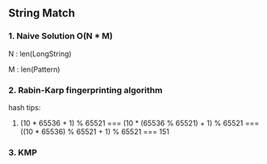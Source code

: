 ## String Match

### 1. Naive Solution O(N * M) 
N  : len(LongString)

M : len(Pattern)


### 2. Rabin-Karp fingerprinting algorithm

hash tips:
1. (10 * 65536 + 1) % 65521 === (10 * (65536 % 65521) + 1) % 65521 === 
((10 * 65536) % 65521 + 1) % 65521 === 151


### 3.  KMP